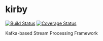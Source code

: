 # kirby

[![Build Status](https://travis-ci.org/adimian/kirby.svg?branch=master)](https://travis-ci.org/adimian/kirby)
[![Coverage Status](https://coveralls.io/repos/github/adimian/kirby/badge.svg?branch=master)](https://coveralls.io/github/adimian/kirby?branch=master)

Kafka-based Stream Processing Framework